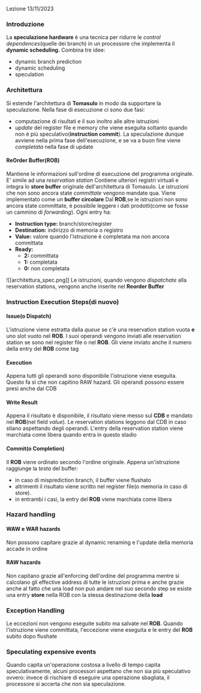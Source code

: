 Lezione 13/11/2023
### Introduzione
La **speculazione hardware** è una tecnica per ridurre le *control dependences*(quelle dei branch) in un processore che implementa il **dynamic scheduling.**
Combina tre idee:
- dynamic branch prediction
- dynamic scheduling
- speculation

### Architettura
Si estende l'architettura di **Tomasulo** in modo da supportare la speculazione.
Nella fase di esecuzione ci sono due fasi:
- computazione di risultati e il suo inoltro alle altre istruzioni
- *update* del register file e memory che viene eseguita soltanto quando non è più speculativo(**instruction commit**). 
La speculazione dunque avviene nella prima fase dell'esecuzione, e se va a buon fine viene *completata* nella fase di update

#### ReOrder Buffer(ROB)
Mantiene le informazioni sull'ordine di esecuzione del programma originale. 
E' simile ad una *reservation station*
Contiene ulteriori registri virtuali e integra lo **store buffer** originale dell'architettura di Tomasulo.
Le istruzioni che non sono ancora state *committate* vengono mandate qua.
Viene implementato come un **buffer circolare**
Dal **ROB**,se le istruzioni non sono ancora state committate, è possibile leggere i dati prodotti(come se fosse un cammino di *forwarding*).
Ogni entry ha:
- **Instruction type:** branch/store/register
- **Destination:** indirizzo di memoria o registro
- **Value:** valore quando l'istruzione è completata ma non ancora committata
- **Ready:** 
	- **2:** committata
	- **1:**  completata
	- **0:** non completata


![[architettura_spec.png]]
Le istruzioni, quando vengono *dispatchate* alla reservation stations, vengono anche inserite nel **Reorder Buffer**

### Instruction Execution Steps(di nuovo)

#### Issue(o Dispatch)
L'istruzione viene estratta dalla *queue* se c'è una reservation station vuota **e** uno slot vuoto nel **ROB**.
I suoi operandi vengono inviati alle reservation station se sono nel register file o nel **ROB**. Gli viene inviato anche il numero della entry del **ROB** come tag
#### Execution
Appena tutti gli operandi sono disponibile l'istruzione viene eseguita. Questo fa sì che non capitino RAW hazard. Gli operandi possono essere presi anche dal CDB
#### Write Result
Appena il risultato è disponibile, il risultato viene messo sul **CDB** e mandato nel **ROB**(nel field *value*). Le reservation stations leggono dal CDB in caso stiano aspettando degli operandi.
L'entry della reservation station viene marchiata come libera quando entra in questo stadio
#### Commit(o Completion)
Il **ROB** viene ordinato secondo l'ordine originale.
Appena un'istruzione raggiunge la *testa* del buffer:
- in caso di misprediction branch, il buffer viene flushato
- altrimenti il risultato viene scritto nel register file(o memoria in caso di store).
- in entrambi i casi, la entry del **ROB** viene marchiata come libera

### Hazard handling
#### WAW e WAR hazards
Non possono capitare grazie al dynamic renaming e l'update della memoria accade in ordine
#### RAW hazards
Non capitano grazie all'enforcing dell'ordine del programma mentre si calcolano gli effective address di tutte le istruzioni prima e anche grazie anche al fatto che una load non può andare nel suo secondo step se esiste  una entry **store** nella ROB con la stessa destinazione della **load**
### Exception Handling
Le  eccezioni non vengono eseguite subito ma salvate nel **ROB**. Quando l'istruzione viene committata, l'eccezione viene eseguita e le entry del **ROB** subito dopo flushate

### Speculating expensive events
Quando capita un'operazione costosa a livello di tempo capita speculativamente, alcuni processori aspettano che non sia più speculativo ovvero: invece di rischiare di eseguire una operazione sbagliata, il processore si accerta che non sia speculazione.